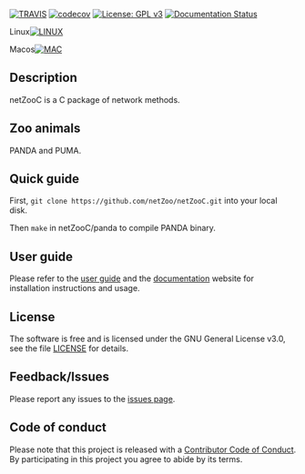 [![TRAVIS](https://travis-ci.org/netZoo/netZooC.svg?branch=master)](https://travis-ci.com/netZoo/netZooC/)
[![codecov](https://codecov.io/gh/netZoo/netZooC/branch/devel/graph/badge.svg)](https://codecov.io/gh/netZoo/netZooC)
[![License: GPL v3](https://img.shields.io/badge/License-GPLv3-blue.svg)](https://www.gnu.org/licenses/gpl-3.0)
[![Documentation Status](https://readthedocs.org/projects/netzooc/badge/?version=latest)](https://netzooc.readthedocs.io/en/latest/?badge=latest)
 
Linux[![LINUX](https://travis-ci-job-status.herokuapp.com/badge/netZoo/netZooC/master/linux)](https://travis-ci.com/netZoo/netZooC)

Macos[![MAC](https://travis-ci-job-status.herokuapp.com/badge/netZoo/netZooC/master/macos)](https://travis-ci.com/netZoo/netZooC)

## Description
netZooC is a C package of network methods.

## Zoo animals
PANDA and PUMA.

## Quick guide
First, `git clone https://github.com/netZoo/netZooC.git` into your local disk.

Then `make` in netZooC/panda to compile PANDA binary.

## User guide
Please refer to the [user guide](UserGuide.md) and the [documentation](https://netzooc.readthedocs.io/en/latest/) website for installation instructions and usage.

## License
The software is free and is licensed under the GNU General License v3.0, see the file [LICENSE](LICENSE.txt) for details.

## Feedback/Issues
Please report any issues to the [issues page](https://github.com/netZoo/netZooC/issues).

## Code of conduct
Please note that this project is released with a [Contributor Code of Conduct](CONDUCT.md). By participating in this project you agree to abide by its terms.
